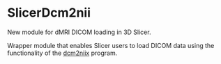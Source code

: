# SlicerDcm2nii

New module for dMRI DICOM loading in 3D Slicer.

Wrapper module that enables Slicer users to load DICOM data using the functionality of the [dcm2niix](https://www.nitrc.org/plugins/mwiki/index.php/dcm2nii:MainPage#Introduction) program.
